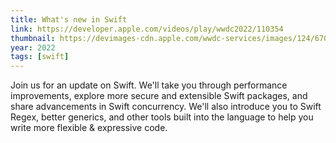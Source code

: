 ```yaml
---
title: What's new in Swift
link: https://developer.apple.com/videos/play/wwdc2022/110354
thumbnail: https://devimages-cdn.apple.com/wwdc-services/images/124/6708/6708_wide_250x141_2x.jpg
year: 2022
tags: [swift]
---
```


Join us for an update on Swift. We'll take you through performance improvements, explore more secure and extensible Swift packages, and share advancements in Swift concurrency. We'll also introduce you to Swift Regex, better generics, and other tools built into the language to help you write more flexible & expressive code.

